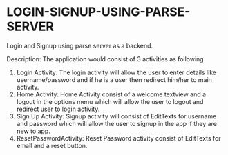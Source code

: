# LOGIN-SIGNUP-USING-PARSE-SERVER
Login and Signup using parse server as a backend.

Description:
The application would consist of 3 activities as following
1.	Login Activity: The login activity will allow the user to enter details like
username/password and if he is a user then redirect him/her to main activity.
2.	Home Activity: Home Activity consist of a welcome textview and a logout in the options menu which will allow the user to logout and redirect user to login activity.
3.	Sign Up Activity: Signup activity will consist of EditTexts for username and password which will allow the user to signup in the app if they are new to app.
4.	ResetPasswordActivity:  Reset Password activity consist of EditTexts  for email and a reset button.






